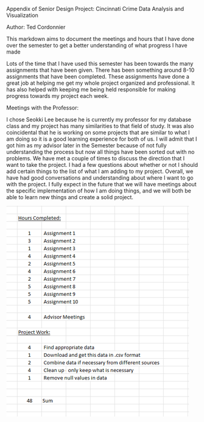 Appendix of Senior Design Project: Cincinnati Crime Data Analysis and Visualization

Author: Ted Cordonnier


This markdown aims to document the meetings and hours that I have done over the semester to get a better understanding of what progress I have made

Lots of the time that I have used this semester has been towards the many assignments that have been given. There has been something around 8-10 assignments 
that have been completed. These assignments have done a great job at helping me get my whole project organized and professional. It has also helped with 
keeping me being held responsible for making progress towards my project each week. 


Meetings with the Professor:

I chose Seokki Lee because he is currently my professor for my database class and my project has many similarities to that field of study.
It was also coincidental that he is working on some projects that are similar to what I am doing so it is a good learning experience for both of us.
I will admit that I got him as my advisor later in the Semester because of not fully understanding the process but now all things have been sorted out with no problems.
We have met a couple of times to discuss the direction that I want to take the project. I had a few questions about whether or not I should add certain things to the
list of what I am adding to my project. 
Overall, we have had good conversations and understanding about where I want to go with the project. I fully expect in the future that we will have meetings about 
the specific implementation of how I am doing things, and we will both be able to learn new things and create a solid project.


![Hours Completed](https://github.com/tedcordonnier/SeniorDesign/blob/main/appendix_image.png)



